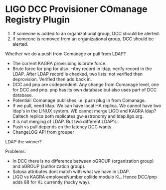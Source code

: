 # LIGO DCC Provisioner COmanage Registry Plugin

  1. If someone is added to an organizational group, DCC should be alerted.
  2. If someone is removed from an organizational group, DCC should be alerted.

Whether we do a push from Comanage or pull from LDAP? 
  - The current KAGRA provisioing is brute force. 
  - Brute force for pnp for also. 
  -Any record in ldap, verify record in the LDAP. After  LDAP record is checked, two lists: not verified then deprovision. Verified then add back in. 
  - DCC and pnp are codependent. Any change from Comanage level, one for DCC and pnp. pnp has its own database but also uses part of DCC database.
  - Potential: Comanage publishes i.e. push plug in from Comanage. 
  - If we pull, need ldap. We can have local HA replica. We cannot have two ldap's in the LINUX system. WE cannot merge LIGO and KAGRA ldap? Caltech replica both replicates gw-astronomy and ldap.ligo.org. 
  - It is not merging of LDAP. But two different LDAP's. 
  - Push vs pull depends on the latency DCC wants.
  - ChangeLOG API from grouper 


LDAP the winner?

Problems:
- In DCC there is no difference between oGROUP (organization group) and aGROUP (authorization group). 
- Satosa attributes dont match with what we have in LDAP. 
- LIGO vs KAGRA employeeNumber collide modulo KL. Hence DCC/pnp adds 88 for KL currently (hacky way).

